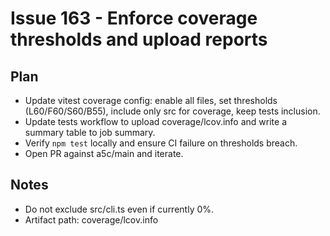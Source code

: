 # Issue 163 - Enforce coverage thresholds and upload reports

## Plan

- Update vitest coverage config: enable all files, set thresholds (L60/F60/S60/B55), include only src for coverage, keep tests inclusion.
- Update tests workflow to upload coverage/lcov.info and write a summary table to job summary.
- Verify `npm test` locally and ensure CI failure on thresholds breach.
- Open PR against a5c/main and iterate.

## Notes

- Do not exclude src/cli.ts even if currently 0%.
- Artifact path: coverage/lcov.info
